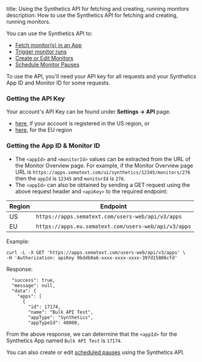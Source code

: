 title: Using the Synthetics API for fetching and creating, running monitors
description: How to use the Synthetics API for fetching and creating, running monitors.

You can use the Synthetics API to:

- [Fetch monitor(s) in an App](/docs/synthetics/monitor-overview-api)
- [Trigger monitor runs](/docs/synthetics/run-monitor-api)
- [Create or Edit Monitors](/docs/synthetics/create-edit-monitors-api)
- [Schedule Monitor Pauses](/docs/synthetics/scheduled-pauses-api)

To use the API, you'll need your API key for all requests and your Synthetics App ID and Monitor ID for some requests.

### Getting the API Key

Your account's API Key can be found under **Settings → API** page.

- [here](https://apps.sematext.com/ui/account/api), if your account is registered in the US region, or
- [here](https://apps.eu.sematext.com/ui/account/api), for the EU region

### Getting the App ID & Monitor ID

* The `<appId>` and `<monitorId>` values can be extracted from the URL of the Monitor Overview page. For example, if the Monitor Overview page URL is `https://apps.sematext.com/ui/synthetics/12345/monitors/276` then the `appId` is `12345` and `monitorId` is `276`.
* The `<appId>` can also be obtained by sending a GET request using the above request header and `<apiKey>` to the required endpoint:

| Region | Endpoint
| --- | --- |
| US | `https://apps.sematext.com/users-web/api/v3/apps` |
| EU | `https://apps.eu.sematext.com/users-web/api/v3/apps` |

Example:
```
curl -L -X GET 'https://apps.sematext.com/users-web/api/v3/apps' \
-H 'Authorization: apiKey 9bddb0a6-xxxx-xxxx-xxxx-397d15806cfd'
```
Response:
```
  "success": true,
  "message": null,
  "data": {
    "apps": [
      {
        "id": 17174,
        "name": "Bulk API Test",
        "appType": "Synthetics",
        "appTypeId": 40000,
```
From the above response, we can determine that the `<appId>` for the Synthetics App named `Bulk API Test` is `17174`.


You can also create or edit [scheduled pauses](/docs/synthetics/scheduled-pauses/) using the Synthetics API.

